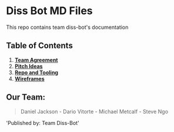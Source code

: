 # Diss Bot MD Files
This repo contains team diss-bot's documentation

## Table of Contents

1. [**Team Agreement**](team-agreement.md)
2. [**Pitch Ideas**](pitch-ideas.md)
3. [**Repo and Tooling**](repo-and-tooling.md)
4. [**Wireframes**](wireframes.md)

## Our Team:
> Daniel Jackson - Dario Vitorte - Michael Metcalf - Steve Ngo

'Published by: Team Diss-Bot'